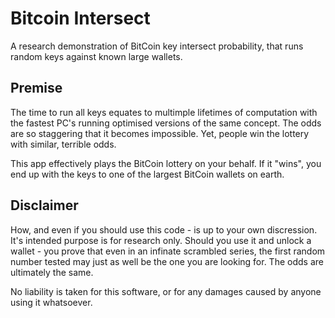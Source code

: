 # Bitcoin Intersect
A research demonstration of BitCoin key intersect probability, that runs random keys against known large wallets.

## Premise 
The time to run all keys equates to multimple lifetimes of computation with the fastest PC's running optimised versions of the same concept. The odds are so staggering that it becomes impossible. Yet, people win the lottery with similar, terrible odds. 

This app effectively plays the BitCoin lottery on your behalf. If it "wins", you end up with the keys to one of the largest BitCoin wallets on earth. 

## Disclaimer
How, and even if you should use this code - is up to your own discression. It's intended purpose is for research only. Should you use it and unlock a wallet - you prove that even in an infinate scrambled series, the first random number tested may just as well be the one you are looking for. The odds are ultimately the same. 

No liability is taken for this software, or for any damages caused by anyone using it whatsoever. 
